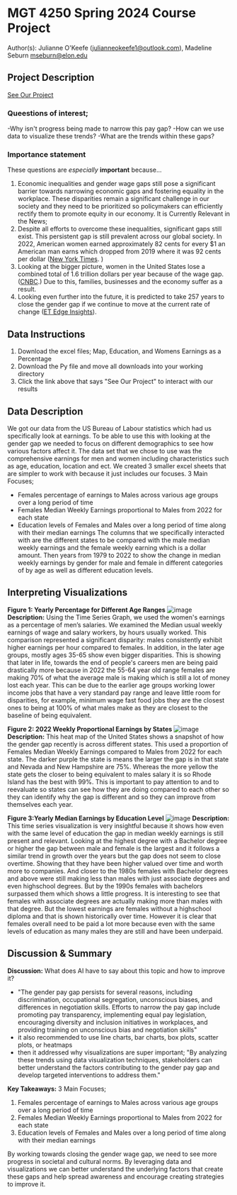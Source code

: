 
# MGT 4250 Spring 2024 Course Project
Author(s): Julianne O'Keefe (julianneokeefe1@outlook.com), Madeline Seburn mseburn@elon.edu

## Project Description
[See Our Project](https://gender-wage-gap-project-ix5kzelgmbsrcprxahtcqw.streamlit.app/)
### Queestions of interest;
-Why isn't progress being made to narrow this pay gap?
-How can we use data to visualize these trends?
-What are the trends within these gaps?

### Importance statement
These questions are *especially* **important** because...
1. Economic inequalities and gender wage gaps still pose a significant barrier towards narrowing economic gaps and fostering equality in the workplace. These disparities remain a significant challenge in our society and they need to be prioritized so policymakers can efficiently rectify them to promote equity in our economy.
   It is Currently Relevant  in the News;
3.  Despite all efforts to overcome these inequalities, significant gaps still exist. This persistent gap is still prevalent across our global society. In 2022, American women earned approximately 82 cents for every $1 an American man earns which dropped from 2019 where it was 92 cents per dollar ([New York Times](https://www.nytimes.com/2021/03/24/us/equal-pay-day-explainer.html). )
4.  Looking at the bigger picture, women in the United States lose a combined total of 1.6 trillion dollars per year because of the wage gap. ([CNBC](https://www.cnbc.com/2023/09/18/the-wage-gap-costs-women-1point6-trillion-a-year-report-finds.html#:~:text=The%20wage%20gap%20costs%20women%20%241.6%20trillion%20a%20year%2C%20new,get%20the%20pay%20you%20deserve&text=The%20wage%20gap%20costs%20women%20in%20the%20U.S.%20about%20%241.6,Partnership%20for%20Women%20and%20Families.).) Due to this, families, businesses and the economy suffer as a result.
5.  Looking even further into the future, it is predicted to take 257 years to close the gender gap if we continue to move at the current rate of change ([ET Edge Insights](https://www.weforum.org/agenda/2019/12/global-economic-gender-pay-gap-equality-women-parity-pay/)).

## Data Instructions 
1. Download the excel files; Map, Education, and Womens Earnings as a Percentage
2. Download the Py file and move all downloads into your working directory
3. Click the link above that says "See Our Project" to interact with our results
## Data Description
We got our data from the US Bureau of Labour statistics which had us specifically look at earnings. To be able to use this with looking at the gender gap we needed to focus on different demographics to see how various factors affect it. The data set that we chose to use was the comprehensive earnings for men and women including characteristics such as age, education, location and ect. We created 3 smaller excel sheets that are simpler to work with because it just includes our focuses.
3 Main Focuses;
- Females percentage of earnings to Males across various age groups over a long period of time
- Females Median Weekly Earnings proportional to Males from 2022 for each state
- Education levels of Females and Males over a long period of time along with their median earnings
The columns that we specifically interacted with are the different states to be compared with the male median weekly earnings and the female weekly earning which is a dollar amount. Then years from 1979 to 2022 to show the change in median weekly earnings by gender for male and female in different categories of by age as well as different education levels. 
   

## Interpreting Visualizations
**Figure 1: Yearly Percentage for Different Age Ranges**
![image](https://github.com/mgseburn/Gender-Wage-Gap-Project/assets/168772555/b5082766-cedf-42ef-8db9-e1bf13dfddd9)
**Description:** Using the Time Series Graph, we used the women's earnings as a percentage of men’s salaries. We examined the Median usual weekly earnings of wage and salary workers, by hours usually worked. This comparison represented a significant disparity: males consistently exhibit higher earnings per hour compared to females. In addition, in the later age groups, mostly ages 35-65 show even bigger disparities. This is showing that later in life, towards the end of people's careers men are being paid drastically more because in 2022 the 55-64 year old range females are making 70% of what the average male is making which is still a lot of money lost each year. This can be due to the earlier age groups working lower income jobs that have a very standard pay range and leave little room for disparities, for example, minimum wage fast food jobs they are the closest ones to being at 100% of what males make as they are closest to the baseline of being equivalent.

**Figure 2: 2022 Weekly Proportional Earnings by States**
![image](https://github.com/mgseburn/Gender-Wage-Gap-Project/assets/168772555/c93ada41-d20a-4723-a463-a096ef3c6847)
**Description:** This heat map of the United States shows a snapshot of how the gender gap recently is across different states. This used a proportion of Females Median Weekly Earnings compared to Males from 2022 for each state. The darker purple the state is means the larger the gap is in that state and Nevada and New Hampshire are 75%. Whereas the more yellow the state gets the closer to being equivalent to males salary it is so Rhode Island has the best with 99%. This is important to pay attention to and to reevaluate so states can see how they are doing compared to each other so they can identify why the gap is different and so they can improve from themselves each year.



**Figure 3:Yearly Median Earnings by Education Level**
![image](https://github.com/mgseburn/Gender-Wage-Gap-Project/assets/168772555/836ff8cf-a76c-4518-b0cf-dcfa4c7339dc)
**Description:** This time series visualization is very insightful because it shows how even with the same level of education the gap in median weekly earnings is still present and relevant. Looking at the highest degree with a Bachelor degree or higher the gap between male and female is the largest and it follows a similar trend in growth over the years but the gap does not seem to close overtime. Showing that they have been higher valued over time and worth more to companies. And closer to the 1980s females with Bachelor degrees and above were still making less than males with just associate degrees and even highschool degrees. But by the 1990s females with bachelors surpassed them which shows a little progress. It is interesting to see that females with associate degrees are actually making more than males with that degree. But the lowest earnings are females without a highschool diploma and that is shown historically over time. However it is clear that females overall need to be paid a lot more because even with the same levels of education as many males they are still and have been underpaid.

## Discussion & Summary
**Discussion:**
What does AI have to say about this topic and how to improve it?
- "The gender pay gap persists for several reasons, including discrimination, occupational segregation, unconscious biases, and differences in negotiation skills. Efforts to narrow the pay gap include promoting pay transparency, implementing equal pay legislation, encouraging diversity and inclusion initiatives in workplaces, and providing training on unconscious bias and negotiation skills"
- it also recommended to use line charts, bar charts, box plots, scatter plots, or heatmaps
- then it addressed why visualizations are super important; "By analyzing these trends using data visualization techniques, stakeholders can better understand the factors contributing to the gender pay gap and develop targeted interventions to address them."

**Key Takeaways:**
3 Main Focuses;
1. Females percentage of earnings to Males across various age groups over a long period of time
2. Females Median Weekly Earnings proportional  to Males from 2022 for each state
3.  Education levels of Females and Males over a long period of time along with their median earnings

By working towards closing the gender wage gap, we need to see more progress in  societal and cultural norms. By leveraging data and visualizations we can better understand the underlying factors that create these gaps and help spread awareness and encourage creating strategies to improve it. 

